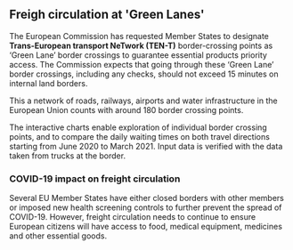 ## Freigh circulation at 'Green Lanes'
The European Commission has requested Member States to designate **Trans-European transport NeTwork (TEN-T)** border-crossing points as ‘Green Lane’ border crossings to guarantee essential products priority access. The Commission expects that going through these ‘Green Lane’ border crossings, including any checks, should not exceed 15 minutes on internal land borders.

This a network of roads, railways, airports and water infrastructure in the European Union counts with around 180 border crossing points.

The interactive charts enable exploration of individual border crossing points, and to compare the daily waiting times on both travel directions starting from June 2020 to March 2021. Input data is verified with the data taken from trucks at the border. 

### COVID-19 impact on freight circulation 

Several EU Member States have either closed borders with other members or imposed new health screening controls to further prevent the spread of COVID-19. However, freight circulation needs to continue to ensure European citizens will have access to food, medical equipment, medicines and other essential goods.
